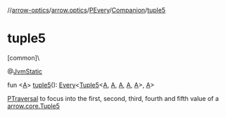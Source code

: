//[arrow-optics](../../../../index.md)/[arrow.optics](../../index.md)/[PEvery](../index.md)/[Companion](index.md)/[tuple5](tuple5.md)

# tuple5

[common]\

@[JvmStatic](https://kotlinlang.org/api/latest/jvm/stdlib/kotlin.jvm/-jvm-static/index.html)

fun &lt;[A](tuple5.md)&gt; [tuple5](tuple5.md)(): [Every](../../index.md#176863642%2FClasslikes%2F-617900156)&lt;[Tuple5](../../../../../arrow-core/arrow-core/arrow.core/-tuple5/index.md)&lt;[A](tuple5.md), [A](tuple5.md), [A](tuple5.md), [A](tuple5.md), [A](tuple5.md)&gt;, [A](tuple5.md)&gt;

[PTraversal](../../-p-traversal/index.md) to focus into the first, second, third, fourth and fifth value of a [arrow.core.Tuple5](../../../../../arrow-core/arrow-core/arrow.core/-tuple5/index.md)
